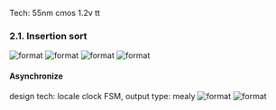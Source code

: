 Tech: 55nm cmos 1.2v tt 

### 2.1. Insertion sort
![format](https://github.com/BHa2R00/learn_introduction_to_algorithm/blob/main/result/20231210181538_496x458_scrot.png)
![format](https://github.com/BHa2R00/learn_introduction_to_algorithm/blob/main/result/20231225204911_1285x465_scrot.png)
![format](https://github.com/BHa2R00/learn_introduction_to_algorithm/blob/main/result/20231228224111_1563x587_scrot.png)
![format](https://github.com/BHa2R00/learn_introduction_to_algorithm/blob/main/result/20231225215331_1190x753_scrot.png)

#### Asynchronize
design tech: locale clock FSM, output type: mealy
![format](https://github.com/BHa2R00/learn_introduction_to_algorithm/blob/main/result/20231225204249_1560x625_scrot.png)
![format](https://github.com/BHa2R00/learn_introduction_to_algorithm/blob/main/result/20231225211055_848x759_scrot.png)

